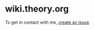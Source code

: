 # wiki.theory.org

To get in contact with me, [create an issue](https://github.com/brainsik/wiki.theory.org/issues/new/choose).
